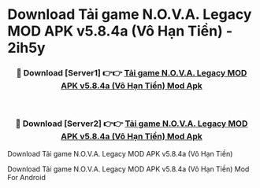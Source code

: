 # Download Tải game N.O.V.A. Legacy MOD APK v5.8.4a (Vô Hạn Tiền) - 2ih5y


<div align="center">
<h3>🔴 Download [Server1] 👉👉 <a href="https://apk-comot.site?title=Tải_game_N.O.V.A._Legacy_MOD_APK_v5.8.4a_(Vô_Hạn_Tiền)">Tải game N.O.V.A. Legacy MOD APK v5.8.4a (Vô Hạn Tiền) Mod Apk</a></h3><br>
<h3>🔴 Download [Server2] 👉👉 <a href="https://apk-comot.site?title=Tải_game_N.O.V.A._Legacy_MOD_APK_v5.8.4a_(Vô_Hạn_Tiền)">Tải game N.O.V.A. Legacy MOD APK v5.8.4a (Vô Hạn Tiền) Mod Apk</a></h3>
</div>



Download Tải game N.O.V.A. Legacy MOD APK v5.8.4a (Vô Hạn Tiền) 

Download Tải game N.O.V.A. Legacy MOD APK v5.8.4a (Vô Hạn Tiền) Mod For Android